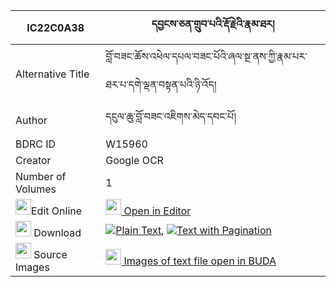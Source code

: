 |IC22C0A38|དབྱངས་ཅན་གྲུབ་པའི་རྡོ་རྗེའི་རྣམ་ཐར། 
| --- | --- 
|Alternative Title |བློ་བཟང་ཆོས་འཕེལ་དཔལ་བཟང་པོའི་ཞལ་སྔ་ནས་ཀྱི་རྣམ་པར་ཐར་པ་དགེ་ལྡན་བསྟན་པའི་ཉི་འོད།
|Author| དངུལ་ཆུ་བློ་བཟང་འཇིགས་མེད་དབང་པོ།
|BDRC ID | W15960
|Creator | Google OCR
|Number of Volumes| 1
|<img width="25" src="https://img.icons8.com/color/25/000000/edit-property.png">Edit Online| [<img width="25" src="https://avatars.githubusercontent.com/u/45091458?s=200&v=4"> Open in Editor](http://editor.openpecha.org/IC22C0A38)
|<img width="25" src="https://img.icons8.com/fluent/48/000000/download-2.png"/>  Download | [![](https://img.icons8.com/color/20/000000/txt.png)Plain Text](https://github.com/Openpecha/IC22C0A38/releases/download/v1/yangchen_drubpa_i_dorje_i_namt_plain_IC22C0A38.zip), [![](https://img.icons8.com/color/20/000000/txt.png)Text with Pagination](https://github.com/Openpecha/IC22C0A38/releases/download/v1/yangchen_drubpa_i_dorje_i_namt_pages_IC22C0A38.zip)
|<img width="25" src="https://img.icons8.com/plasticine/100/000000/pictures-folder.png"/>  Source Images | [<img width="25" src="https://library.bdrc.io/icons/BUDA-small.svg"> Images of text file open in BUDA](https://library.bdrc.io/show/bdr:W15960)